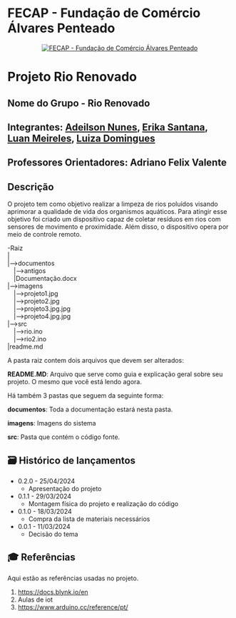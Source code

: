 # FECAP - Fundação de Comércio Álvares Penteado

<p align="center">
<a href= "https://www.fecap.br/"><img src="https://encrypted-tbn0.gstatic.com/images?q=tbn:ANd9GcRhZPrRa89Kma0ZZogxm0pi-tCn_TLKeHGVxywp-LXAFGR3B1DPouAJYHgKZGV0XTEf4AE&usqp=CAU" alt="FECAP - Fundação de Comércio Álvares Penteado" border="0"></a>
</p>

# Projeto Rio Renovado

## Nome do Grupo - Rio Renovado

## Integrantes: <a href="https://github.com/AdeilsonNunes">Adeilson Nunes</a>, <a href="https://github.com/erikasntn">Erika Santana</a>, <a href="https://github.com/LuanMeirelesFranchini">Luan Meireles</a>, <a href="https://github.com/luiza1205">Luiza Domingues</a>

## Professores Orientadores: Adriano Felix Valente

## Descrição
<p> O projeto tem como objetivo realizar a limpeza de rios poluídos visando aprimorar a qualidade de vida dos organismos aquáticos. Para atingir esse objetivo foi criado um dispositivo capaz de coletar resíduos em rios com sensores de movimento e proximidade. Além disso, o dispositivo opera por meio de controle remoto.</p>


-Raiz<br>
|<br>
|-->documentos<br>
  &emsp;|-->antigos<br>
  &emsp;|Documentação.docx<br>
|-->imagens<br>
  &emsp;|-->projeto1.jpg<br>
  &emsp;|-->projeto2.jpg<br>
  &emsp;|-->projeto3.jpg.jpg<br>
  &emsp;|-->projeto4.jpg.jpg<br>
|-->src<br>
  &emsp;|-->rio.ino<br>
  &emsp;|-->rio2.ino<br>
|readme.md<br>

A pasta raiz contem dois arquivos que devem ser alterados:

<b>README.MD</b>: Arquivo que serve como guia e explicação geral sobre seu projeto. O mesmo que você está lendo agora.

Há também 3 pastas que seguem da seguinte forma:

<b>documentos</b>: Toda a documentação estará nesta pasta.

<b>imagens</b>: Imagens do sistema

<b>src</b>: Pasta que contém o código fonte.

## 🗃 Histórico de lançamentos

* 0.2.0 - 25/04/2024
    * Apresentação do projeto
* 0.1.1 - 29/03/2024
    * Montagem física do projeto e realização do código
* 0.1.0 - 18/03/2024
    * Compra da lista de materiais necessários
* 0.0.1 - 11/03/2024
    * Decisão do tema
 
## 🎓 Referências

Aqui estão as referências usadas no projeto.

1. <https://docs.blynk.io/en>
2. Aulas de iot
3. <https://www.arduino.cc/reference/pt/>
